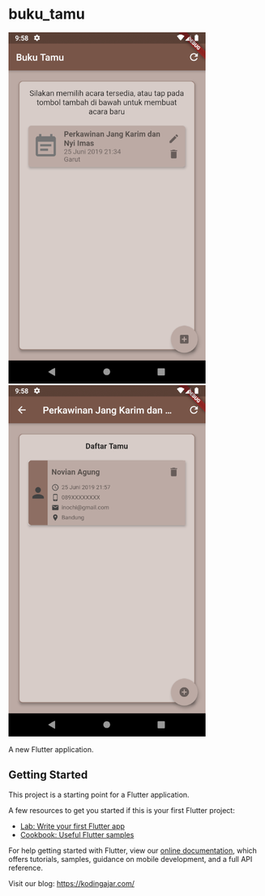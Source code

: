 # buku_tamu

![alt text](https://github.com/InochiSoft/buku_tamu_flutter/blob/master/ss/event.png)
![alt text](https://github.com/InochiSoft/buku_tamu_flutter/blob/master/ss/guest.png)

A new Flutter application.

## Getting Started

This project is a starting point for a Flutter application.

A few resources to get you started if this is your first Flutter project:

- [Lab: Write your first Flutter app](https://flutter.dev/docs/get-started/codelab)
- [Cookbook: Useful Flutter samples](https://flutter.dev/docs/cookbook)

For help getting started with Flutter, view our 
[online documentation](https://flutter.dev/docs), which offers tutorials, 
samples, guidance on mobile development, and a full API reference.

Visit our blog: https://kodingajar.com/
